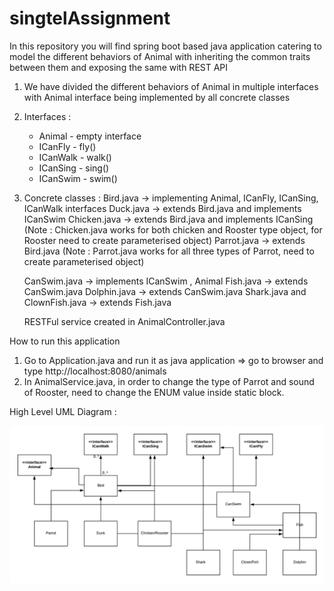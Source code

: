 # singtelAssignment

In this repository you will find spring boot based java application catering to model the different behaviors of Animal
with inheriting the common traits between them and exposing the same with REST API

1) We have divided the different behaviors of Animal in multiple interfaces with Animal interface being implemented by all concrete classes
2) Interfaces :
   * Animal - empty interface
   * ICanFly - fly()
   * ICanWalk - walk()
   * ICanSing - sing()
   * ICanSwim - swim()
   
 3) Concrete classes :
    Bird.java -> implementing Animal, ICanFly, ICanSing, ICanWalk interfaces
    Duck.java -> extends Bird.java and implements ICanSwim
    Chicken.java -> extends Bird.java and implements ICanSing
    (Note : Chicken.java works for both chicken and Rooster type object, for Rooster need to create parameterised object)
    Parrot.java -> extends Bird.java
    (Note : Parrot.java works for all three types of Parrot, need to create parameterised object)
    
    CanSwim.java -> implements ICanSwim , Animal
    Fish.java -> extends CanSwim.java
    Dolphin.java -> extends CanSwim.java
    Shark.java and ClownFish.java -> extends Fish.java
    
    
    RESTFul service created in AnimalController.java
    
    
   

How to run this application 

1) Go to Application.java and run it as java application => go to browser and type http://localhost:8080/animals
2) In AnimalService.java, in order to change the type of Parrot and sound of Rooster, need to change the ENUM value inside
static block.




High Level UML Diagram :

![Assignment](Assignment.png)



